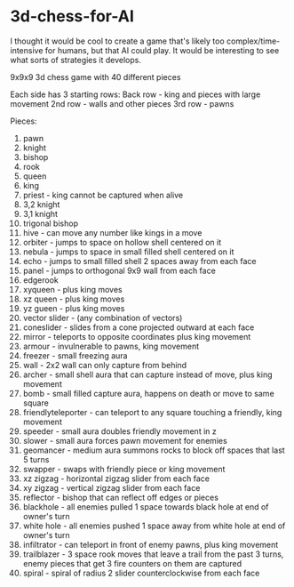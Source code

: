 # 3d-chess-for-AI
I thought it would be cool to create a game that's likely too complex/time-intensive for humans, but that AI could play. It would be interesting to see what sorts of strategies it develops.

9x9x9 3d chess game with 40 different pieces

Each side has 3 starting rows: 
Back row - king and pieces with large movement 
2nd row - walls and other pieces 
3rd row - pawns

Pieces:
1. pawn
2. knight
3. bishop
4. rook
5. queen
6. king
7. priest - king cannot be captured when alive
8. 3,2 knight
9. 3,1 knight
10. trigonal bishop
11. hive - can move any number like kings in a move
12. orbiter - jumps to space on hollow shell centered on it
13. nebula - jumps to space in small filled shell centered on it
14. echo - jumps to small filled shell 2 spaces away from each face
15. panel - jumps to orthogonal 9x9 wall from each face
16. edgerook
17. xyqueen - plus king moves
18. xz queen - plus king moves
19. yz gueen - plus king moves
20. vector slider - (any combination of vectors)
21. coneslider - slides from a cone projected outward at each face
22. mirror - teleports to opposite coordinates plus king movement
23. armour - invulnerable to pawns, king movement
24. freezer - small freezing aura
25. wall - 2x2 wall can only capture from behind
26. archer - small shell aura that can capture instead of move, plus king movement
27. bomb - small filled capture aura, happens on death or move to same square
28. friendlyteleporter - can teleport to any square touching a friendly, king movement
29. speeder - small aura doubles friendly movement in z
30. slower - small aura forces pawn movement for enemies
31. geomancer - medium aura summons rocks to block off spaces that last 5 turns
32. swapper - swaps with friendly piece or king movement
33. xz zigzag - horizontal zigzag slider from each face
34. xy zigzag - vertical zigzag slider from each face
35. reflector - bishop that can reflect off edges or pieces
36. blackhole - all enemies pulled 1 space towards black hole at end of owner's turn
37. white hole - all enemies pushed 1 space away from white hole at end of owner's turn
38. infiltrator - can teleport in front of enemy pawns, plus king movement
39. trailblazer - 3 space rook moves that leave a trail from the past 3 turns, enemy pieces that get 3 fire counters on them are captured
40. spiral - spiral of radius 2 slider counterclockwise from each face

